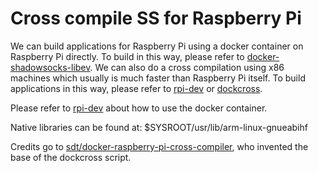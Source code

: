 # Cross compile SS for Raspberry Pi

We can build applications for Raspberry Pi using a docker container on Raspberry Pi directly. To build in this way, please refer to [docker-shadowsocks-libev](https://github.com/EasyPi/docker-shadowsocks-libev). We can also do a cross compilation using x86 machines which usually is much faster than Raspberry Pi itself. To build applications in this way, please refer to [rpi-dev](https://github.com/shugaoye/rpi-dev) or [dockcross](https://github.com/dockcross/dockcross).

Please refer to [rpi-dev](https://github.com/shugaoye/rpi-dev) about how to use the docker container.

Native libraries can be found at:
$SYSROOT/usr/lib/arm-linux-gnueabihf

Credits go to [sdt/docker-raspberry-pi-cross-compiler](https://github.com/sdt/docker-raspberry-pi-cross-compiler), who invented the base of the dockcross script.
